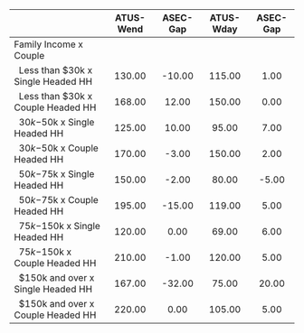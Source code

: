 
|                      |    ATUS-Wend |     ASEC-Gap |    ATUS-Wday |     ASEC-Gap |
| -------------------- | :----------: | :----------: | :----------: | :----------: |
| Family Income x Couple |              |              |              |              |
| &nbsp;&nbsp;Less than $30k x Single Headed HH |       130.00 |       -10.00 |       115.00 |         1.00 |
| &nbsp;&nbsp;Less than $30k x Couple Headed HH |       168.00 |        12.00 |       150.00 |         0.00 |
| &nbsp;&nbsp;$30k-$50k x Single Headed HH |       125.00 |        10.00 |        95.00 |         7.00 |
| &nbsp;&nbsp;$30k-$50k x Couple Headed HH |       170.00 |        -3.00 |       150.00 |         2.00 |
| &nbsp;&nbsp;$50k-$75k x Single Headed HH |       150.00 |        -2.00 |        80.00 |        -5.00 |
| &nbsp;&nbsp;$50k-$75k x Couple Headed HH |       195.00 |       -15.00 |       119.00 |         5.00 |
| &nbsp;&nbsp;$75k-$150k x Single Headed HH |       120.00 |         0.00 |        69.00 |         6.00 |
| &nbsp;&nbsp;$75k-$150k x Couple Headed HH |       210.00 |        -1.00 |       120.00 |         5.00 |
| &nbsp;&nbsp;$150k and over x Single Headed HH |       167.00 |       -32.00 |        75.00 |        20.00 |
| &nbsp;&nbsp;$150k and over x Couple Headed HH |       220.00 |         0.00 |       105.00 |         5.00 |

